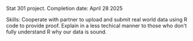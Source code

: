 Stat 301 project.
Completion date: April 28 2025

Skills:
Cooperate with partner to upload and submit real world data using R code to provide proof.
Explain in a less techical manner to those who don't fully understand R why our data is sound.
